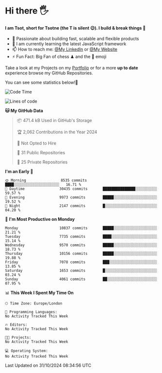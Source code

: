 # Hi there :raised_hand_with_fingers_splayed:
#### I am Tsot, short for Tsotne (the T is silent :wink:). I build & break things :space_invader:
- :telescope: Passionate about building fast, scalable and flexible products
- :seedling: I am currently learning the latest JavaScript framework 
- :mailbox: How to reach me: [@My LinkedIn](https://www.linkedin.com/in/tsotne-gvadzabia/) or [@My Website](https://tsotne.co.uk/contact)
- :zap: Fun Fact: Big Fan of chess ♟ and the 👾 emoji

Take a look at my Projects on my [Portfolio](https://tsotne.co.uk/) or for a more **up to date** experience browse my GitHub Repositories.

You can see some statistics below!:space_invader:
<!--START_SECTION:waka-->
![Code Time](http://img.shields.io/badge/Code%20Time-761%20hrs%202%20mins-blue)

![Lines of code](https://img.shields.io/badge/From%20Hello%20World%20I%27ve%20Written-16.8%20million%20lines%20of%20code-blue)

**🐱 My GitHub Data** 

> 📦 471.4 kB Used in GitHub's Storage 
 > 
> 🏆 2,062 Contributions in the Year 2024
 > 
> 🚫 Not Opted to Hire
 > 
> 📜 31 Public Repositories 
 > 
> 🔑 25 Private Repositories 
 > 
**I'm an Early 🐤** 

```text
🌞 Morning                8535 commits        ████░░░░░░░░░░░░░░░░░░░░░   16.71 % 
🌆 Daytime                30435 commits       ███████████████░░░░░░░░░░   59.57 % 
🌃 Evening                9973 commits        █████░░░░░░░░░░░░░░░░░░░░   19.52 % 
🌙 Night                  2147 commits        █░░░░░░░░░░░░░░░░░░░░░░░░   04.20 % 
```
📅 **I'm Most Productive on Monday** 

```text
Monday                   10837 commits       █████░░░░░░░░░░░░░░░░░░░░   21.21 % 
Tuesday                  7735 commits        ████░░░░░░░░░░░░░░░░░░░░░   15.14 % 
Wednesday                9570 commits        █████░░░░░░░░░░░░░░░░░░░░   18.73 % 
Thursday                 10156 commits       █████░░░░░░░░░░░░░░░░░░░░   19.88 % 
Friday                   7078 commits        ███░░░░░░░░░░░░░░░░░░░░░░   13.85 % 
Saturday                 1653 commits        █░░░░░░░░░░░░░░░░░░░░░░░░   03.24 % 
Sunday                   4061 commits        ██░░░░░░░░░░░░░░░░░░░░░░░   07.95 % 
```


📊 **This Week I Spent My Time On** 

```text
🕑︎ Time Zone: Europe/London

💬 Programming Languages: 
No Activity Tracked This Week

🔥 Editors: 
No Activity Tracked This Week

🐱‍💻 Projects: 
No Activity Tracked This Week

💻 Operating System: 
No Activity Tracked This Week
```


 Last Updated on 31/10/2024 08:34:56 UTC
<!--END_SECTION:waka-->
